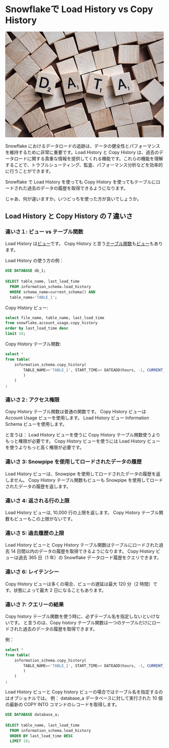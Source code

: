 # Snowflakeで Load History vs Copy History

![data](./images/data.jpg)

Snowflake におけるデータロードの追跡は、データの健全性とパフォーマンスを維持するために非常に重要です。Load History と Copy History は、過去のデータロードに関する貴重な情報を提供してくれる機能です。これらの機能を理解することで、トラブルシューティング、監査、パフォーマンス分析などを効率的に行うことができます。

Snowflake で Load History を使っても Copy History を使ってもテーブルにロードされた過去のデータの履歴を取得できるようになります。

じゃあ、何が違いますか。いつどっちを使った方が良いでしょうか。

## Load History と Copy History の７違いさ

### 違いさ１: ビュー vs テーブル関数

Load History は[ビュー](https://docs.snowflake.com/ja/sql-reference/info-schema/load_history)です。
Copy History と言う[テーブル関数](https://docs.snowflake.com/ja/sql-reference/functions/copy_history)も[ビュー](https://docs.snowflake.com/ja/sql-reference/account-usage/copy_history)もあります。

Load History の使う方の例：

```sql
USE DATABASE db_1;

SELECT table_name, last_load_time
  FROM information_schema.load_history
  WHERE schema_name=current_schema() AND
  table_name='TABLE_1';
```

Copy History ビュー:

```sql
select file_name, table_name, last_load_time
from snowflake.account_usage.copy_history
order by last_load_time desc
limit 10;
```

Copy History テーブル関数:

```sql
select *
from table(
    information_schema.copy_history(
        TABLE_NAME=>'TABLE_1', START_TIME=> DATEADD(hours, -1, CURRENT_TIMESTAMP())
        )
    )
;
```

### 違いさ２: アクセス権限

Copy History テーブル関数は普通の関数です。
Copy History ビューは Account Usage ビューを使用します。
Load History ビュー Information Schema ビューを使用します。

と言うは：
Load History ビューを使うに Copy History テーブル関数使うよりもっと権限が必要です。
Copy History ビューを使うには Load History ビューを使うよりもっと高く権限が必要です。

### 違いさ 3: Snowpipe を使用してロードされたデータの履歴

Load History ビューは、Snowpipe を使用してロードされたデータの履歴を返しません。
Copy History テーブル関数もビューも Snowpipe を使用してロードされたデータの履歴を返します。

### 違いさ 4: 返される行の上限

Load History ビューは, 10,000 行の上限を返します。
Copy History テーブル関数もビューもこの上限がないです。

### 違いさ 5: 過去履歴の上限

Load History ビューと Copy History テーブル関数はテーブルにロードされた過去 14 日間以内のデータの履歴を取得できるようになります。
Copy History ビューは過去 365 日（1 年）の Snowflake データロード履歴をクエリできます。

### 違いさ 6: レイテンシー

Copy History ビューは多くの場合、ビューの遅延は最大 120 分（2 時間）です。状態によって最大 2 日になることもあります。

### 違いさ 7: クエリーの結果

Copy history テーブル関数を使う時に、必ずテーブル名を指定しないといけないです。
と言うのは、Copy history テーブル関数は一つのテーブルだけにロードされた過去のデータの履歴を取得できます。

例：

```sql
select *
from table(
    information_schema.copy_history(
        TABLE_NAME=>'TABLE_1', START_TIME=> DATEADD(hours, -1, CURRENT_TIMESTAMP())
        )
    )
;
```

Load History ビューと Copy history ビューの場合ではテーブル名を指定するのはオプショナルでは。
例： database_a データベースに対して実行された 10 個の最新の COPY INTO コマンドのレコードを取得します。

```sql
USE DATABASE database_a;

SELECT table_name, last_load_time
  FROM information_schema.load_history
  ORDER BY last_load_time DESC
  LIMIT 10;
```
